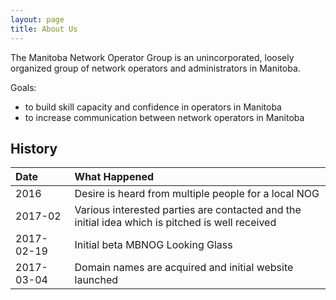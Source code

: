 ```yaml
---
layout: page
title: About Us
---
```


The Manitoba Network Operator Group is an unincorporated, loosely organized group of network operators and administrators in Manitoba.

Goals:

- to build skill capacity and confidence in operators in Manitoba
- to increase communication between network operators in Manitoba

## History

| Date | What Happened |
| :--- | :--- |
| 2016 | Desire is heard from multiple people for a local NOG |
| 2017-02 | Various interested parties are contacted and the initial idea which is pitched is well received |
| 2017-02-19 | Initial beta MBNOG Looking Glass |
| 2017-03-04 | Domain names are acquired and initial website launched |

